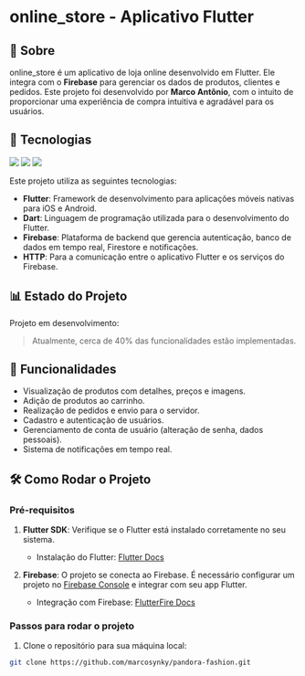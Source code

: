 <h1>online_store - Aplicativo Flutter</h1>

<h2>📖 Sobre</h2>
<p>online_store é um aplicativo de loja online desenvolvido em Flutter. Ele integra com o <strong>Firebase</strong> para gerenciar os dados de produtos, clientes e pedidos. Este projeto foi desenvolvido por <strong>Marco Antônio</strong>, com o intuito de proporcionar uma experiência de compra intuitiva e agradável para os usuários.</p>

## 🚀 Tecnologias

<div>
  <img src="https://img.shields.io/badge/Flutter-02569B?style=for-the-badge&logo=flutter&logoColor=white">
  <img src="https://img.shields.io/badge/Dart-0175C2?style=for-the-badge&logo=dart&logoColor=white">
  <img src="https://img.shields.io/badge/Firebase-FFCA28?style=for-the-badge&logo=firebase&logoColor=black">
</div>

<p>Este projeto utiliza as seguintes tecnologias:</p>
<ul>
  <li><strong>Flutter</strong>: Framework de desenvolvimento para aplicações móveis nativas para iOS e Android.</li>
  <li><strong>Dart</strong>: Linguagem de programação utilizada para o desenvolvimento do Flutter.</li>
  <li><strong>Firebase</strong>: Plataforma de backend que gerencia autenticação, banco de dados em tempo real, Firestore e notificações.</li>
  <li><strong>HTTP</strong>: Para a comunicação entre o aplicativo Flutter e os serviços do Firebase.</li>
</ul>

## 📊 Estado do Projeto

Projeto em desenvolvimento:



> Atualmente, cerca de 40% das funcionalidades estão implementadas.

## 📱 Funcionalidades

- Visualização de produtos com detalhes, preços e imagens.
- Adição de produtos ao carrinho.
- Realização de pedidos e envio para o servidor.
- Cadastro e autenticação de usuários.
- Gerenciamento de conta de usuário (alteração de senha, dados pessoais).
- Sistema de notificações em tempo real.

## 🛠️ Como Rodar o Projeto

### Pré-requisitos

1. **Flutter SDK**: Verifique se o Flutter está instalado corretamente no seu sistema.
   - Instalação do Flutter: [Flutter Docs](https://flutter.dev/docs/get-started/install)

2. **Firebase**: O projeto se conecta ao Firebase. É necessário configurar um projeto no [Firebase Console](https://console.firebase.google.com/) e integrar com seu app Flutter.
   - Integração com Firebase: [FlutterFire Docs](https://firebase.flutter.dev/)

### Passos para rodar o projeto

1. Clone o repositório para sua máquina local:

```bash
git clone https://github.com/marcosynky/pandora-fashion.git
